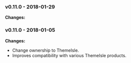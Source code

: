 
 ### v0.11.0 - 2018-01-29 
 **Changes:** 
  
 ### v0.11.0 - 2018-01-05 
 **Changes:** 
 * Change ownership to ThemeIsle.
* Improves compatibility with various ThemeIsle products.
 
